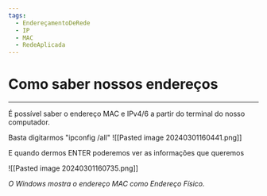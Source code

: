 ```yaml
---
tags:
  - EndereçamentoDeRede
  - IP
  - MAC
  - RedeAplicada
---
```

# Como saber nossos endereços 
---

É possível saber o endereço MAC e IPv4/6 a partir do terminal do nosso computador.

Basta digitarmos "ipconfig /all"
![[Pasted image 20240301160441.png]]

E quando dermos ENTER poderemos ver as informações que queremos

![[Pasted image 20240301160735.png]]

*O Windows mostra o endereço MAC como Endereço Físico.*
